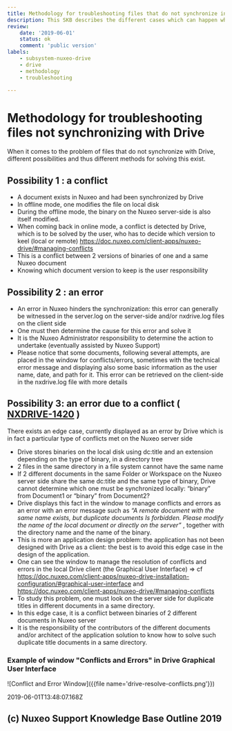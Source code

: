 ```yaml
---
title: Methodology for troubleshooting files that do not synchronize in Drive
description: This SKB describes the different cases which can happen when files do not synchronize seamlessly with Drive
review:
    date: '2019-06-01'
    status: ok
    comment: 'public version'
labels:
    - subsystem-nuxeo-drive
    - drive
    - methodology
    - troubleshooting

---
```

# Methodology for troubleshooting files not synchronizing with Drive

When it comes to the problem of files that do not synchronize with Drive, different possibilities and thus different methods for solving this exist.

## Possibility 1 : a conflict

* A document exists in Nuxeo and had been synchronized by Drive
* In offline mode, one modifies the file on local disk
* During the offline mode, the binary on the Nuxeo server-side is also itself modified.
* When coming back in online mode, a conflict is detected by Drive, which is to be solved by the user, who has to decide which version to keel (local or remote) https://doc.nuxeo.com/client-apps/nuxeo-drive/#managing-conflicts
* This is a conflict between 2 versions of binaries of one and a same Nuxeo document
* Knowing which document version to keep is the user responsibility

## Possibility 2 : an error

* An error in Nuxeo hinders the synchronization: this error can generally be witnessed in the server.log on the server-side and/or nxdrive.log files on the client side
* One must then determine the cause for this error and solve it
* It is the Nuxeo Administrator responsibility to determine the action to undertake (eventually assisted by Nuxeo Support)
* Please notice that some documents, following several attempts, are placed in the window for conflicts/errors, sometimes with the technical error message and displaying also some basic information as the user name, date, and path for it. This error can be retrieved on the client-side in the nxdrive.log file with more details

## Possibility 3: an error due to a conflict ( [NXDRIVE-1420](https://jira.nuxeo.com/browse/NXDRIVE-1420) )

There exists an edge case, currently displayed as an error by Drive which is in fact a particular type of conflicts met on the Nuxeo server side

* Drive stores binaries on the local disk using dc:title and an extension depending on the type of binary, in a directory tree
* 2 files in the same directory in a file system cannot have the same name
* If 2 different documents in the same Folder or Workspace on the Nuxeo server side share the same dc:title and the same type of binary, Drive cannot determine which one must be synchronized locally: “binary” from Document1 or “binary” from Document2?
* Drive displays this fact in the window to manage conflicts and errors as an error with an error message such as *“A remote document with the same name exists, but duplicate documents Is forbidden. Please modify the name of the local document or directly on the server”* , together with the directory name and the name of the binary.
* This is more an application design problem: the application has not been designed with Drive as a client: the best is to avoid this edge case in the design of the application.
* One can see the window to manage the resolution of conflicts and errors in the local Drive client (the Graphical User Interface) => cf https://doc.nuxeo.com/client-apps/nuxeo-drive-installation-configuration/#graphical-user-interface and https://doc.nuxeo.com/client-apps/nuxeo-drive/#managing-conflicts
* To study this problem, one must look on the server side for duplicate titles in different documents in a same directory.
* In this edge case, it is a conflict between binaries of 2 different documents in Nuxeo server
* It is the responsibility of the contributors of the different documents and/or architect of the application solution to know how to solve such duplicate title documents in a same directory.

### Example of window "Conflicts and Errors" in Drive Graphical User Interface
![Conflict and Error Window]({{file name='drive-resolve-conflicts.png'}})


2019-06-01T13:48:07.168Z
## (c) Nuxeo Support Knowledge Base Outline 2019
